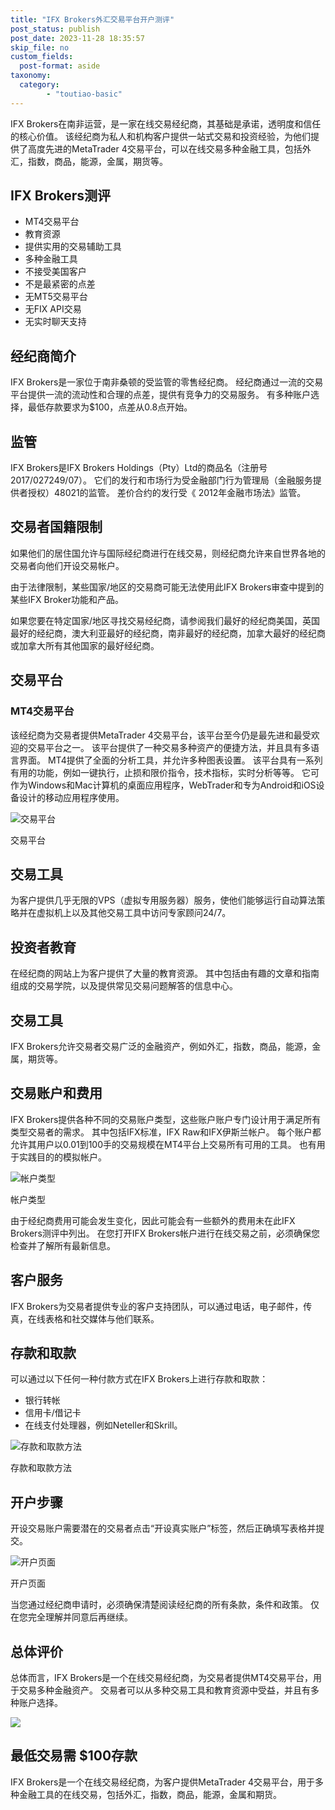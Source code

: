 ```yaml
---
title: "IFX Brokers外汇交易平台开户测评"
post_status: publish
post_date: 2023-11-28 18:35:57
skip_file: no
custom_fields: 
  post-format: aside
taxonomy:
  category:
        - "toutiao-basic"
---
```


IFX Brokers在南非运营，是一家在线交易经纪商，其基础是承诺，透明度和信任的核心价值。 该经纪商为私人和机构客户提供一站式交易和投资经验，为他们提供了高度先进的MetaTrader 4交易平台，可以在线交易多种金融工具，包括外汇，指数，商品，能源，金属，期货等。

## IFX Brokers测评

- MT4交易平台
- 教育资源
- 提供实用的交易辅助工具
- 多种金融工具
- 不接受美国客户
- 不是最紧密的点差
- 无MT5交易平台
- 无FIX API交易
- 无实时聊天支持

## 经纪商简介

IFX Brokers是一家位于南非桑顿的受监管的零售经纪商。 经纪商通过一流的交易平台提供一流的流动性和合理的点差，提供有竞争力的交易服务。 有多种账户选择，最低存款要求为$100，点差从0.8点开始。

## 监管

IFX Brokers是IFX Brokers Holdings（Pty）Ltd的商品名（注册号2017/027249/07）。 它们的发行和市场行为受金融部门行为管理局（金融服务提供者授权）48021的监管。 差价合约的发行受《 2012年金融市场法》监管。

## 交易者国籍限制

如果他们的居住国允许与国际经纪商进行在线交易，则经纪商允许来自世界各地的交易者向他们开设交易帐户。

由于法律限制，某些国家/地区的交易商可能无法使用此IFX Brokers审查中提到的某些IFX Broker功能和产品。

如果您要在特定国家/地区寻找交易经纪商，请参阅我们最好的经纪商美国，英国最好的经纪商，澳大利亚最好的经纪商，南非最好的经纪商，加拿大最好的经纪商或加拿大所有其他国家的最好经纪商。

## 交易平台

### **MT4交易平台**

该经纪商为交易者提供MetaTrader 4交易平台，该平台至今仍是最先进和最受欢迎的交易平台之一。 该平台提供了一种交易多种资产的便捷方法，并且具有多语言界面。 MT4提供了全面的分析工具，并允许多种图表设置。 该平台具有一系列有用的功能，例如一键执行，止损和限价指令，技术指标，实时分析等等。 它可作为Windows和Mac计算机的桌面应用程序，WebTrader和专为Android和iOS设备设计的移动应用程序使用。

![交易平台](https://cdn.fendou.la/funstoutiao/2020/11/IFX-Brokers-Review-Trading-Platform--1024x718.jpg "交易平台")

交易平台

## 交易工具

为客户提供几乎无限的VPS（虚拟专用服务器）服务，使他们能够运行自动算法策略并在虚拟机上以及其他交易工具中访问专家顾问24/7。

## 投资者教育

在经纪商的网站上为客户提供了大量的教育资源。 其中包括由有趣的文章和指南组成的交易学院，以及提供常见交易问题解答的信息中心。

## 交易工具

IFX Brokers允许交易者交易广泛的金融资产，例如外汇，指数，商品，能源，金属，期货等。

## 交易账户和费用

IFX Brokers提供各种不同的交易账户类型，这些账户账户专门设计用于满足所有类型交易者的需求。 其中包括IFX标准，IFX Raw和IFX伊斯兰帐户。 每个账户都允许其用户以0.01到100手的交易规模在MT4平台上交易所有可用的工具。 也有用于实践目的的模拟帐户。

![帐户类型](https://cdn.fendou.la/funstoutiao/2020/11/IFX-Brokers-Review-Account-Types.jpg "帐户类型")

帐户类型

由于经纪商费用可能会发生变化，因此可能会有一些额外的费用未在此IFX Brokers测评中列出。 在您打开IFX Brokers帐户进行在线交易之前，必须确保您检查并了解所有最新信息。

## 客户服务

IFX Brokers为交易者提供专业的客户支持团队，可以通过电话，电子邮件，传真，在线表格和社交媒体与他们联系。

## 存款和取款

可以通过以下任何一种付款方式在IFX Brokers上进行存款和取款：

- 银行转帐
- 信用卡/借记卡
- 在线支付处理器，例如Neteller和Skrill。

![存款和取款方法](https://cdn.fendou.la/funstoutiao/2020/11/IFX-Brokers-Review-Account-Deposit-and-Withdrawal-Methods-1024x150.jpg "存款和取款方法")

存款和取款方法

## 开户步骤

开设交易账户需要潜在的交易者点击“开设真实账户”标签，然后正确填写表格并提交。

![开户页面](https://cdn.fendou.la/funstoutiao/2020/11/IFX-Brokers-Review-Account-Opening-Page-571x1024.jpg "开户页面")

开户页面

当您通过经纪商申请时，必须确保清楚阅读经纪商的所有条款，条件和政策。 仅在您完全理解并同意后再继续。

## 总体评价

总体而言，IFX Brokers是一个在线交易经纪商，为交易者提供MT4交易平台，用于交易多种金融资产。 交易者可以从多种交易工具和教育资源中受益，并且有多种账户选择。

![](https://cdn.fendou.la/funstoutiao/2020/11/IFX-Brokers-Logo.png)

## 最低交易需 $100存款

IFX Brokers是一个在线交易经纪商，为客户提供MetaTrader 4交易平台，用于多种金融工具的在线交易，包括外汇，指数，商品，能源，金属和期货。
